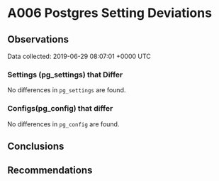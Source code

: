 # A006 Postgres Setting Deviations #

## Observations ##
Data collected: 2019-06-29 08:07:01 +0000 UTC  

### Settings (pg_settings) that Differ ###

No differences in `pg_settings` are found.

### Configs(pg_config) that differ ###

No differences in `pg_config` are found.



## Conclusions ##


## Recommendations ##

